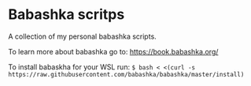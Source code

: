 # Babashka scritps

A collection of my personal babashka scripts.

To learn more about babashka go to: https://book.babashka.org/

To install babaskha for your WSL run: `$ bash < <(curl -s https://raw.githubusercontent.com/babashka/babashka/master/install)`
